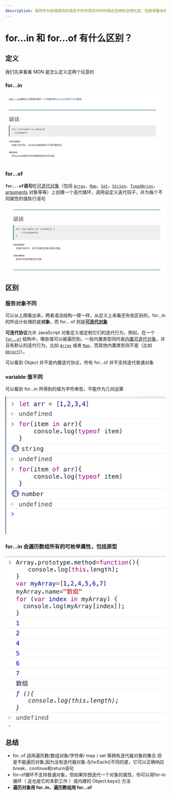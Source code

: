 ```yaml
---
description: 虽然作为前端菜鸡的我在平时写项目中的时候还没用到这两玩意，但是想着未雨绸缪为以后做准备，所以我就来理一下这两玩意了
---
```


# for...in 和 for...of 有什么区别？

##  定义

 我们先来看看 MDN 是怎么定义这两个玩意的

###  for...in

![MDN &#x4E0A;&#x5BF9; for...in &#x7684;&#x5B9A;&#x4E49;](../.gitbook/assets/image%20%287%29.png)

###  for...of

**`for...of`语句**在[可迭代对象](https://developer.mozilla.org/zh-CN/docs/Web/JavaScript/Guide/iterable)（包括 [`Array`](https://developer.mozilla.org/zh-CN/docs/Web/JavaScript/Reference/Array)，[`Map`](https://developer.mozilla.org/zh-CN/docs/Web/JavaScript/Reference/Map)，[`Set`](https://developer.mozilla.org/zh-CN/docs/Web/JavaScript/Reference/Global_Objects/Set)，[`String`](https://developer.mozilla.org/zh-CN/docs/Web/JavaScript/Reference/String)，[`TypedArray`](https://developer.mozilla.org/zh-CN/docs/Web/JavaScript/Reference/Global_Objects/TypedArray)，[arguments](https://developer.mozilla.org/en-US/docs/Web/JavaScript/Reference/Functions_and_function_scope/arguments) 对象等等）上创建一个迭代循环，调用自定义迭代钩子，并为每个不同属性的值执行语句

![MDN &#x4E0A;&#x5BF9; for..of &#x7684;&#x5B9A;&#x4E49;](../.gitbook/assets/image%20%2811%29.png)

##  区别

###  服务对象不同

 可以从上图看出来，两者语法结构一模一样，从定义上来看还有些区别的，for...in 的所设计处理的是**对象**，而 for... of 则是[**可迭代对象**](https://developer.mozilla.org/zh-CN/docs/Web/JavaScript/Reference/Iteration_protocols)

**可迭代协议**允许 JavaScript 对象定义或定制它们的迭代行为，例如，在一个 [`for..of`](https://developer.mozilla.org/zh-CN/docs/Web/JavaScript/Reference/Statements/for...of) 结构中，哪些值可以被遍历到。一些内置类型同时是[内置可迭代对象](https://developer.mozilla.org/zh-CN/docs/Web/JavaScript/Reference/Iteration_protocols#%E5%86%85%E7%BD%AE%E5%8F%AF%E8%BF%AD%E4%BB%A3%E5%AF%B9%E8%B1%A1)，并且有默认的迭代行为，比如 [`Array`](https://developer.mozilla.org/zh-CN/docs/Web/JavaScript/Reference/Array) 或者 [`Map`](https://developer.mozilla.org/zh-CN/docs/Web/JavaScript/Reference/Map)，而其他内置类型则不是（比如 [`Object`](https://developer.mozilla.org/zh-CN/docs/Web/JavaScript/Reference/Global_Objects/Object)\)）。

 可以看到 Object 并不是内置迭代协议，所有 for...of 并不支持迭代普通对象

###  variable 值不同

 可以看到 for...in 所得到的值为字符串型，不能作为几何运算

![](../.gitbook/assets/image%20%288%29.png)

###  for...in 会遍历数组所有的可枚举属性，包括原型

![](../.gitbook/assets/image%20%285%29.png)

## 总结

* for..of 适用遍历数/数组对象/字符串/ map / set 等拥有迭代器对象的集合.但是不能遍历对象,因为没有迭代器对象.与forEach\(\)不同的是，它可以正确响应break、continue和return语句
* for-of循环不支持普通对象，但如果你想迭代一个对象的属性，你可以用for-in循环（ 这也是它的本职工作 ）或内建的 Object.keys\(\) 方法
* **遍历对象用 for..in、遍历数组用 for...of**

